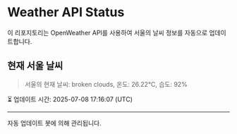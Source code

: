 
# Weather API Status

이 리포지토리는 OpenWeather API를 사용하여 서울의 날씨 정보를 자동으로 업데이트합니다.

## 현재 서울 날씨
> 서울의 현재 날씨: broken clouds, 온도: 26.22°C, 습도: 92%

⏳ 업데이트 시간: 2025-07-08 17:16:07 (UTC)

---
자동 업데이트 봇에 의해 관리됩니다.
